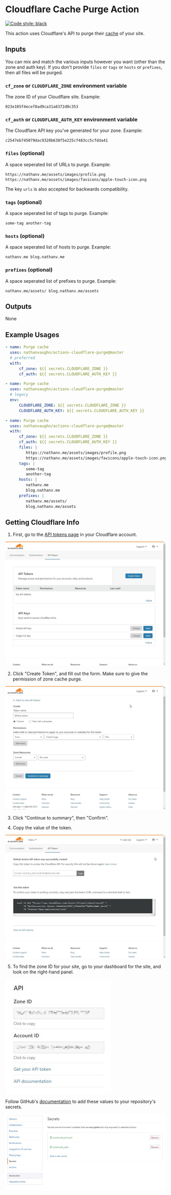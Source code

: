 # Cloudflare Cache Purge Action

[![Code style: black](https://img.shields.io/badge/code%20style-black-000000.svg)](https://github.com/psf/black)

This action uses Cloudflare's API to purge their
[cache](https://api.cloudflare.com/#zone-purge-all-files) of your site.

## Inputs

You can mix and match the various inputs however you want
(other than the zone and auth key). If you don't provide
`files` or `tags` or `hosts` or `prefixes`, then all files will be purged.

### `cf_zone` or `CLOUDFLARE_ZONE` environment variable

The zone ID of your Cloudflare site. Example:

```text
023e105f4ecef8ad9ca31a8372d0c353
```

### `cf_auth` or `CLOUDFLARE_AUTH_KEY` environment variable

The Cloudflare API key you've generated for your zone. Example:

```text
c2547eb745079dac9320b638f5e225cf483cc5cfdda41
```

### `files` (optional)

A space seperated list of URLs to purge. Example:

```text
https://nathanv.me/assets/images/profile.png https://nathanv.me/assets/images/favicons/apple-touch-icon.png
```

The key `urls` is also accepted for backwards compatibility.

### `tags` (optional)

A space seperated list of tags to purge. Example:

```text
some-tag another-tag
```

### `hosts` (optional)

A space seperated list of hosts to purge. Example:

```text
nathanv.me blog.nathanv.me
```

### `prefixes` (optional)

A space seperated list of prefixes to purge. Example:

```text
nathanv.me/assets/ blog.nathanv.me/assets
```

## Outputs

None

## Example Usages

```yml
- name: Purge cache
  uses: nathanvaughn/actions-cloudflare-purge@master
  # preferred
  with:
      cf_zone: ${{ secrets.CLOUDFLARE_ZONE }}
      cf_auth: ${{ secrets.CLOUDFLARE_AUTH_KEY }}
```

```yml
- name: Purge cache
  uses: nathanvaughn/actions-cloudflare-purge@master
  # legacy
  env:
      CLOUDFLARE_ZONE: ${{ secrets.CLOUDFLARE_ZONE }}
      CLOUDFLARE_AUTH_KEY: ${{ secrets.CLOUDFLARE_AUTH_KEY }}
```

```yml
- name: Purge cache
  uses: nathanvaughn/actions-cloudflare-purge@master
  with:
      cf_zone: ${{ secrets.CLOUDFLARE_ZONE }}
      cf_auth: ${{ secrets.CLOUDFLARE_AUTH_KEY }}
      files: |
         https://nathanv.me/assets/images/profile.png
         https://nathanv.me/assets/images/favicons/apple-touch-icon.png
      tags: |
         some-tag
         another-tag
      hosts: |
         nathanv.me
         blog.nathanv.me
      prefixes: |
         nathanv.me/assets/
         blog.nathanv.me/assets
```

## Getting Cloudflare Info

1. First, go to the [API tokens page](https://dash.cloudflare.com/profile/api-tokens)
   in your Cloudflare account.

![](images/api-tokens.jpg)

2. Click "Create Token", and fill out the form. Make sure to give the permission of
   zone cache purge.

![](images/token-creation.jpg)

3. Click "Continue to summary", then "Confirm".

4. Copy the value of the token.

![](images/copy-token.jpg)

5. To find the zone ID for your site, go to your dashboard for the site, and look on the
   right-hand panel.

![](images/zone-id.jpg)

Follow GitHub's [documentation](https://help.github.com/en/articles/virtual-environments-for-github-actions#creating-and-using-secrets-encrypted-variables)
to add these values to your repository's secrets.

![](images/secrets.jpg)
